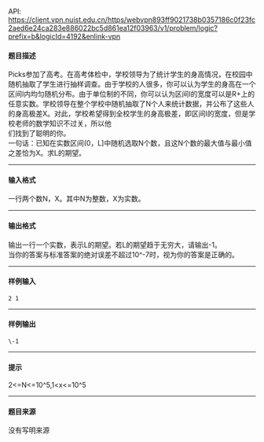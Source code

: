 API: https://client.vpn.nuist.edu.cn/https/webvpn893ff9021738b0357186c0f23fc2aed6e24ca283e886022bc5d861ea12f03963/v1/problem/logic?prefix=b&logicId=4192&enlink-vpn

#### 题目描述

Picks参加了高考。在高考体检中，学校领导为了统计学生的身高情况，在校园中随机抽取了学生进行抽样调查。由于学校的人很多，你可以认为学生的身高在一个区间I内均匀随机分布。由于单位制的不同，你可以认为区间I的宽度可以是R+上的任意实数。学校领导在整个学校中随机抽取了N个人来统计数据，并公布了这些人的身高极差X。对此，学校希望得到全校学生的身高极差，即区间I的宽度，但是学校老师的数学知识不过关，所以他  
们找到了聪明的你。  
一句话：已知在实数区间(0，L\]中随机选取N个数，且这N个数的最大值与最小值之差恰为X。求L的期望。

---

#### 输入格式

一行两个数N，X。其中N为整数，X为实数。

---

#### 输出格式

输出一行一个实数，表示L的期望。若L的期望趋于无穷大，请输出-1。  
当你的答案与标准答案的绝对误差不超过10^-7时，视为你的答案是正确的。

---

#### 样例输入
```
2 1
```

---

#### 样例输出
```
\-1
```

---

#### 提示

2<=N<=10^5,1<x<=10^5

---

#### 题目来源

没有写明来源